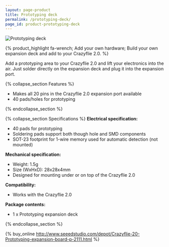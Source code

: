 ```yaml
---
layout: page-product
title: Prototyping deck
permalink: /prototyping-deck/
page_id: product-prototyping-deck
---
```


<img class="pp-main-image-narrow" src="/images/prototyping-deck.png"
     alt="Prototyping deck"/>
<div>

{% product_highlight 
fa-wrench;
Add your own hardware;
Build your own expansion deck and add to your Crazyflie 2.0.
%}

Add a prototyping area to your Crazyflie 2.0 and lift your electronics
into the air. Just solder directly on the expansion deck and plug it
into the expansion port.

<div class="pp-specs">

{% collapse_section Features %}
            <ul>
                <li>Makes all 20 pins in the Crazyflie 2.0 expansion port available</li>
                <li>40 pads/holes for prototyping</li>
            </ul>
{% endcollapse_section %}

{% collapse_section Specifications %}
            <strong>Electrical specification:</strong>
            <ul>
                <li>40 pads for prototyping</li>
                <li>Soldering pads support both though hole and SMD components</li>
                <li>SOT-23 footprint for 1-wire memory used for automatic detection (not mounted)</li>
            </ul>
            <strong>Mechanical specification:</strong>
            <ul>
                <li>Weight: 1.5g</li>
                <li>Size (WxHxD): 28x28x4mm</li>
                <li>Designed for mounting under or on top of the Crazyflie 2.0
                </li>
            </ul>
            <strong>Compatibility:</strong>
            <ul>
                <li>Works with the Crazyflie 2.0</li>
            </ul>
            <strong>Package contents:</strong>
            <ul>
                <li>1 x Prototyping expansion deck</li>
            </ul>
{% endcollapse_section %}

</div>

{% buy_online http://www.seeedstudio.com/depot/Crazyflie-20-Prototyping-expansion-board-p-2111.html %}

